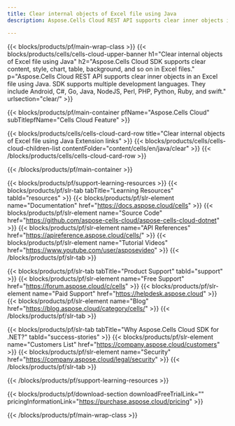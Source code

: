 ```yaml
---
title: Clear internal objects of Excel file using Java 
description: Aspose.Cells Cloud REST API supports clear inner objects in an Excel file using Java. SDK supports multiple development languages. They include Android, C#, Go, Java, NodeJS, Perl, PHP, Python, Ruby, and swift. 

---
```

{{< blocks/products/pf/main-wrap-class >}}
{{< blocks/products/cells/cells-cloud-upper-banner h1="Clear internal objects of Excel file using Java" h2="Aspose.Cells Cloud SDK supports clear content, style, chart, table, background, and so on in Excel files." p="Aspose.Cells Cloud REST API supports clear inner objects in an Excel file using Java. SDK supports multiple development languages. They include Android, C#, Go, Java, NodeJS, Perl, PHP, Python, Ruby, and swift." urlsection="clear/" >}}

{{< blocks/products/pf/main-container pfName="Aspose.Cells Cloud" subTitlepfName="Cells Cloud Feature" >}}

{{< blocks/products/cells/cells-cloud-card-row title="Clear internal objects of Excel file using Java Extension links" >}}
{{< blocks/products/cells/cells-cloud-children-list  contentFolder="content/cells/en/java/clear" >}} 
{{< /blocks/products/cells/cells-cloud-card-row >}}


{{< /blocks/products/pf/main-container >}}

{{< blocks/products/pf/support-learning-resources >}}
{{< blocks/products/pf/slr-tab tabTitle="Learning Resources" tabId="resources" >}}
{{< blocks/products/pf/slr-element name="Documentation" href="https://docs.aspose.cloud/cells" >}}
{{< blocks/products/pf/slr-element name="Source Code" href="https://github.com/aspose-cells-cloud/aspose-cells-cloud-dotnet" >}}
{{< blocks/products/pf/slr-element name="API References" href="https://apireference.aspose.cloud/cells/" >}}
{{< blocks/products/pf/slr-element name="Tutorial Videos" href="https://www.youtube.com/user/asposevideo" >}}
{{< /blocks/products/pf/slr-tab >}}

{{< blocks/products/pf/slr-tab tabTitle="Product Support" tabId="support" >}}
{{< blocks/products/pf/slr-element name="Free Support" href="https://forum.aspose.cloud/c/cells" >}}
{{< blocks/products/pf/slr-element name="Paid Support" href="https://helpdesk.aspose.cloud" >}}
{{< blocks/products/pf/slr-element name="Blog" href="https://blog.aspose.cloud/category/cells/" >}}
{{< /blocks/products/pf/slr-tab >}}

{{< blocks/products/pf/slr-tab tabTitle="Why Aspose.Cells Cloud SDK for .NET?" tabId="success-stories" >}}
{{< blocks/products/pf/slr-element name="Customers List" href="https://company.aspose.cloud/customers" >}}
{{< blocks/products/pf/slr-element name="Security" href="https://company.aspose.cloud/legal/security" >}}
{{< /blocks/products/pf/slr-tab >}}

{{< /blocks/products/pf/support-learning-resources >}}

{{< blocks/products/pf/download-section downloadFreeTrialLink="" pricingInformationLink="https://purchase.aspose.cloud/pricing" >}}

{{< /blocks/products/pf/main-wrap-class >}}
